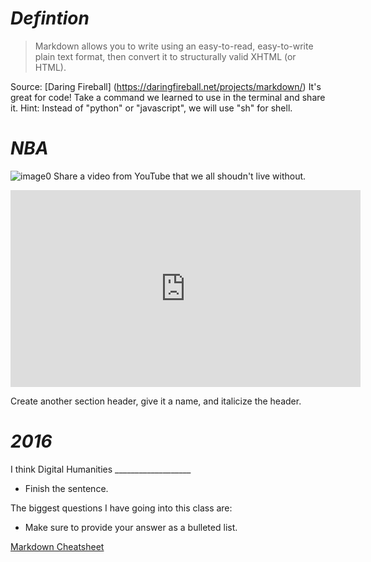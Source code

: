
# *Defintion*

  
 > Markdown allows you to write using an easy-to-read, easy-to-write plain text format, then convert it to structurally valid XHTML (or HTML).

Source: [Daring Fireball] (https://daringfireball.net/projects/markdown/)
It's great for code! Take a command we learned to use in the terminal and share it. Hint: Instead of "python" or "javascript", we will use "sh" for shell.
  
 




# *NBA*
![image0](https://cdn.meme.am/instances/500x/47510205.jpg)
Share a video from YouTube that we all shoudn't live without. 

<iframe width="560" height="315" src="https://www.youtube.com/embed/8DnKOc6FISU" frameborder="0" allowfullscreen></iframe><https://www.youtube.com/watch?v=8DnKOc6FISU>

Create another section header, give it a name, and italicize the header.
# *2016*
I think Digital Humanities ___________________
* Finish the sentence. 

The biggest questions I have going into this class are:
  * Make sure to provide your answer as a bulleted list.
  
 
  
  
[Markdown Cheatsheet](https://github.com/adam-p/markdown-here/wiki/Markdown-Cheatsheet)   
